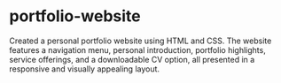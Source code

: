 # portfolio-website
Created a personal portfolio website using HTML and CSS. The website features a navigation menu, personal introduction, portfolio highlights, service offerings, and a downloadable CV option, all presented in a responsive and visually appealing layout.
